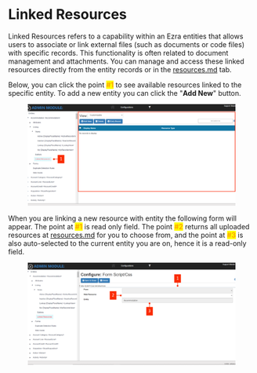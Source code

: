 # Linked Resources

Linked Resources refers to a capability within an Ezra entities that allows users to associate or link external files (such as documents or code files) with specific records. This functionality is often related to document management and attachments. You can manage and access these linked resources directly from the entity records or in the [resources.md](../../resources.md "mention") tab.

Below, you can click the point <mark style="color:orange;">**#1**</mark> to see available resources linked to the specific entity. To add a new entity you can click the "**Add New**" button.&#x20;

<figure><img src="../../../../.gitbook/assets/46.png" alt=""><figcaption></figcaption></figure>

When you are linking a new resource  with entity the following form will appear. The point at <mark style="color:orange;">**#1**</mark> is read only field. The point <mark style="color:orange;">**#2**</mark> returns all uploaded resources at [resources.md](../../resources.md "mention") for you to choose from, and the point at <mark style="color:orange;">**#3**</mark> is also auto-selected to the current entity you are on, hence it is a read-only field.

<figure><img src="../../../../.gitbook/assets/47.png" alt=""><figcaption></figcaption></figure>
